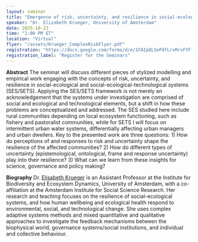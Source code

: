 ```yaml
---
layout: seminar
title: "Emergence of risk, uncertainty, and resilience in social-ecological-technological systems (SETS)"
speaker: "Dr. Elizabeth Krueger, University of Amsterdam"
date: 2025-10-23
time: "1:00 PM ET"
location: "Virtual"
flyer: "/assets/Krueger_ComplexRiskFlyer.pdf"
registration: "https://docs.google.com/forms/d/e/1FAIpQLSeP4fLrvMrvFYF-vSSm8OvpJr7QMXAc3KVplt8500I6sCN0SA/viewform?usp=header"
registration_label: "Register for the Seminars"
---
```


**Abstract**
The seminar will discuss different pieces of stylized modelling and empirical work engaging with the concepts of risk, uncertainty, and resilience in social-ecological and social-ecological-technological systems (SES/SETS). Applying the SES/SETS framework is not merely an acknowledgement that the systems under investigation are comprised of social and ecological and technological elements, but a shift in how these problems are conceptualized and addressed. The SES studied here include rural communities depending on local ecosystem functioning, such as fishery and pastoralist communities, while for SETS I will focus on intermittent urban water systems, differentially affecting urban managers and urban dwellers. Key to the presented work are three questions: 1) How do perceptions of and responses to risk and uncertainty shape the resilience of the affected communities? 2) How do different types of uncertainty (epistemological, ontological, frame and response uncertainty) play into their resilience? 3) What can we learn from these insights for science, governance and policy making?

**Biography**
Dr. [Elisabeth Krueger](https://kruegerelis.wixsite.com/urbantrends) is an Assistant Professor at the Institute for Biodiversity and Ecosystem Dynamics, University of Amsterdam, with a co-affiliation at the Amsterdam Institute for Social Science Research. Her research and teaching focuses on the resilience of social-ecological systems, and how human wellbeing and ecological health respond to environmental, social, and technological change. She uses complex adaptive systems methods and mixed quantitative and qualitative approaches to investigate the feedback mechanisms between the biophysical world, governance systems/social institutions, and individual and collective behaviour.
